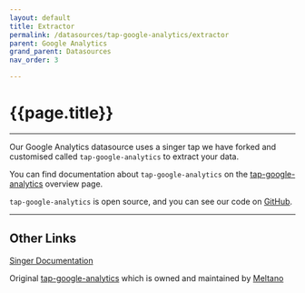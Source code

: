 ```yaml
---
layout: default
title: Extractor
permalink: /datasources/tap-google-analytics/extractor
parent: Google Analytics
grand_parent: Datasources
nav_order: 3

---
```


# {{page.title}}

---

Our Google Analytics datasource uses a singer tap we have forked and customised called `tap-google-analytics` to extract your data. 

You can find documentation about `tap-google-analytics` on the [tap-google-analytics]({{site.baseurl}}/datasources/tap-google-analytics) overview page.

`tap-google-analytics` is open source, and you can see our code on [GitHub](https://github.com/Matatika/tap-google-analytics).

---

## Other Links

[Singer Documentation](https://github.com/singer-io/getting-started)

Original [tap-google-analytics](https://gitlab.com/meltano/tap-google-analytics) which is owned and maintained by [Meltano](https://meltano.com/)
